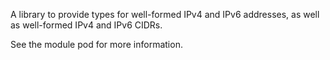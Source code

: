 A library to provide types for well-formed IPv4 and IPv6 addresses,
as well as well-formed IPv4 and IPv6 CIDRs.

See the module pod for more information.
